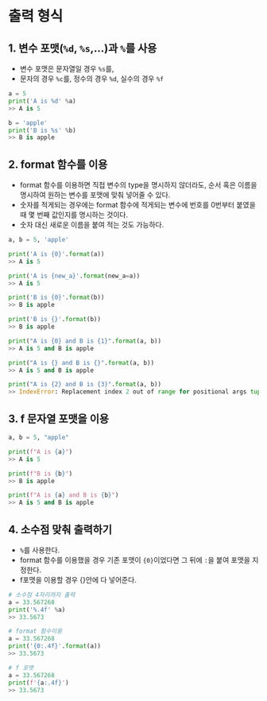 # 출력 형식

## 1. 변수 포맷(`%d`, `%s`,...)과 `%`를 사용
  - 변수 포맷은 문자열일 경우 `%s`를,
  - 문자의 경우 `%c`를, 정수의 경우 `%d`, 실수의 경우 `%f`
```python
a = 5
print('A is %d' %a)
>> A is 5

b = 'apple'
print('B is %s' %b)
>> B is apple

```

## 2. format 함수를 이용

- format 함수를 이용하면 직접 변수의 type을 명시하지 않더라도, 순서 혹은 이름을 명시하여 원하는 변수를 포맷에 맞춰 넣어줄 수 있다.
- 숫자를 적게되는 경우에는 format 함수에 적게되는 변수에 번호를 0번부터 붙였을 때 몇 번째 값인지를 명시하는 것이다.
- 숫자 대신 새로운 이름을 붙여 적는 것도 가능하다.
```python
a, b = 5, 'apple'

print('A is {0}'.format(a))
>> A is 5

print('A is {new_a}'.format(new_a=a))
>> A is 5

print('B is {0}'.format(b))
>> B is apple

print('B is {}'.format(b))
>> B is apple

print("A is {0} and B is {1}".format(a, b))
>> A is 5 and B is apple

print("A is {} and B is {}".format(a, b))
>> A is 5 and B is apple

print("A is {2} and B is {3}".format(a, b))
>> IndexError: Replacement index 2 out of range for positional args tuple
```

## 3. f 문자열 포맷을 이용

```python
a, b = 5, "apple"

print(f"A is {a}")
>> A is 5

print(f"B is {b}")
>> B is apple

print(f"A is {a} and B is {b}")
>> A is 5 and B is apple
```

## 4. 소수점 맞춰 출력하기
- `%`를 사용한다.
- format 함수를 이용했을 경우 기존 포맷이 `{0}`이었다면 그 뒤에 `:`을 붙여 포맷을 지정한다.
- f포맷을 이용할 경우 {}안에 다 넣어준다.

```python
# 소수점 4자리까지 출력
a = 33.567268
print('%.4f' %a)
>> 33.5673

# format 함수이용
a = 33.567268
print('{0:.4f}'.format(a))
>> 33.5673

# f 포맷
a = 33.567268
print(f'{a:.4f}')
>> 33.5673
```
